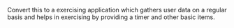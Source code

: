 Convert this to a exercising application which gathers user data on a regular basis and helps in exercising by providing a timer and other basic items.
